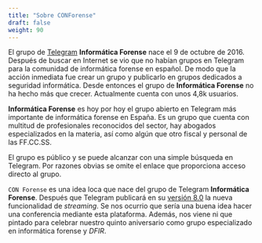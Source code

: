 ```yaml
---
title: "Sobre CONForense"
draft: false
weight: 90
---
```


El grupo de [Telegram](https://telegram.org/) **Informática Forense** nace el 9 de octubre de 2016. Después de buscar en Internet se vio que no habían grupos en Telegram para la comunidad de informática forense en español. De modo que la acción inmediata fue crear un grupo y publicarlo en grupos dedicados a seguridad informática. Desde entonces el grupo de **Informática Forense** no ha hecho más que crecer. Actualmente cuenta con unos 4,8k usuarios.

**Informática Forense** es hoy por hoy el grupo abierto en Telegram más importante de informática forense en España. Es un grupo que cuenta con multitud de profesionales reconocidos del sector, hay abogados especializados en la materia, así como algún que otro fiscal y personal de las FF.CC.SS.

El grupo es público y se puede alcanzar con una simple búsqueda en Telegram. Por razones obvias se omite el enlace que proporciona acceso directo al grupo.

`CON Forense` es una idea loca que nace del grupo de Telegram **Informática Forense**. Después que Telegram publicará en su [versión 8.0](https://telegram.org/blog/live-streams-forwarding-next-channel/es) la nueva funcionalidad de _streaming_. Se nos ocurrio que sería una buena idea hacer una conferencia mediante esta plataforma. Además, nos viene ni que pintado para celebrar nuestro quinto aniversario como grupo especializado en informática forense y _DFIR_.